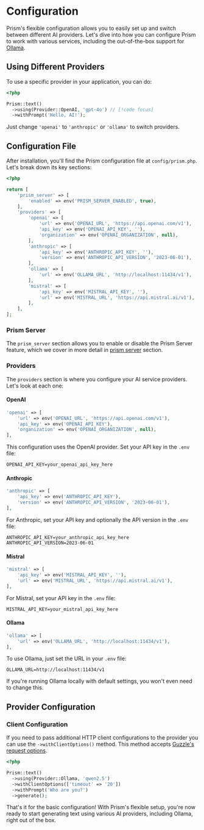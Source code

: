 # Configuration

Prism's flexible configuration allows you to easily set up and switch between different AI providers. Let's dive into how you can configure Prism to work with various services, including the out-of-the-box support for [Ollama](https://ollama.com).

## Using Different Providers

To use a specific provider in your application, you can do:

```php
<?php

Prism::text()
  ->using(Provider::OpenAI, 'gpt-4o') // [!code focus]
  ->withPrompt('Hello, AI!');
```

Just change `'openai'` to `'anthropic'` or `'ollama'` to switch providers.

## Configuration File

After installation, you'll find the Prism configuration file at `config/prism.php`. Let's break down its key sections:

```php
<?php

return [
    'prism_server' => [
        'enabled' => env('PRISM_SERVER_ENABLED', true),
    ],
    'providers' => [
        'openai' => [
            'url' => env('OPENAI_URL', 'https://api.openai.com/v1'),
            'api_key' => env('OPENAI_API_KEY', ''),
            'organization' => env('OPENAI_ORGANIZATION', null),
        ],
        'anthropic' => [
            'api_key' => env('ANTHROPIC_API_KEY', ''),
            'version' => env('ANTHROPIC_API_VERSION', '2023-06-01'),
        ],
        'ollama' => [
            'url' => env('OLLAMA_URL', 'http://localhost:11434/v1'),
        ],
        'mistral' => [
            'api_key' => env('MISTRAL_API_KEY', ''),
            'url' => env('MISTRAL_URL', 'https://api.mistral.ai/v1'),
        ],
    ],
];
```

### Prism Server

The `prism_server` section allows you to enable or disable the Prism Server feature, which we cover in more detail in [prism server](prism-server) section.

### Providers

The `providers` section is where you configure your AI service providers. Let's look at each one:

#### OpenAI

```php
'openai' => [
    'url' => env('OPENAI_URL', 'https://api.openai.com/v1'),
    'api_key' => env('OPENAI_API_KEY'),
    'organization' => env('OPENAI_ORGANIZATION', null),
],
```

This configuration uses the OpenAI provider. Set your API key in the `.env` file:

```shell
OPENAI_API_KEY=your_openai_api_key_here
```

#### Anthropic

```php
'anthropic' => [
    'api_key' => env('ANTHROPIC_API_KEY'),
    'version' => env('ANTHROPIC_API_VERSION', '2023-06-01'),
],
```

For Anthropic, set your API key and optionally the API version in the `.env` file:

```shell
ANTHROPIC_API_KEY=your_anthropic_api_key_here
ANTHROPIC_API_VERSION=2023-06-01
```

#### Mistral

```php
'mistral' => [
    'api_key' => env('MISTRAL_API_KEY', ''),
    'url' => env('MISTRAL_URL', 'https://api.mistral.ai/v1'),
],
```

For Mistral, set your API key in the `.env` file:

```shell
MISTRAL_API_KEY=your_mistral_api_key_here
```

#### Ollama

```php
'ollama' => [
    'url' => env('OLLAMA_URL', 'http://localhost:11434/v1'),
],
```

To use Ollama, just set the URL in your `.env` file:
```shell
OLLAMA_URL=http://localhost:11434/v1
```

If you're running Ollama locally with default settings, you won't even need to change this.

## Provider Configuration
### Client Configuration

If you need to pass additional HTTP client configurations to the provider you can use the `->withClientOptions()` method. This method accepts [Guzzle's request options](https://docs.guzzlephp.org/en/stable/request-options.html).

```php
<?php

Prism::text()
  ->using(Provider::Ollama, 'qwen2.5')
  ->withClientOptions(['timeout' => '20'])
  ->withPrompt('Who are you?')
  ->generate();
```

That's it for the basic configuration! With Prism's flexible setup, you're now ready to start generating text using various AI providers, including Ollama, right out of the box.
